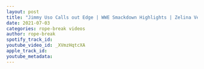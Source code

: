 ```yaml
---
layout: post
title: "Jimmy Uso Calls out Edge | WWE Smackdown Highlights | Zelina Vega Returns"
date: 2021-07-03
categories: rope-break videos
author: rope-break
spotify_track_id: 
youtube_video_id: _XVmzHqtcXA
apple_track_id: 
youtube_metadata: 
---
```

